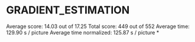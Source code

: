 # GRADIENT_ESTIMATION

Average score:	14.03	out of 17.25
Total score:	449	out of 552
Average time: 	129.90	s / picture
Average time normalized:	125.87	s / picture *